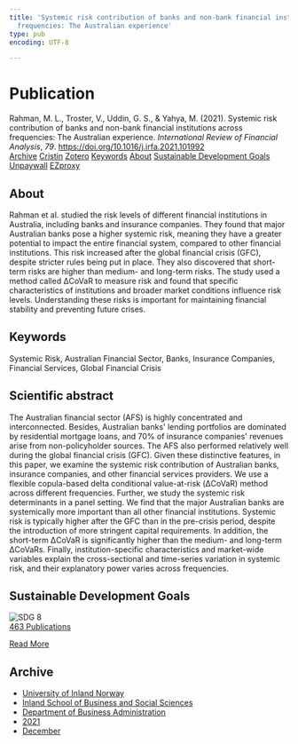 ```yaml
---
title: 'Systemic risk contribution of banks and non-bank financial institutions across
  frequencies: The Australian experience'
type: pub
encoding: UTF-8

---
```

<h1>Publication</h1>
<article id="csl-bib-container-8IHANAEL" class="csl-bib-container">
  <div class="csl-bib-body"> <div class="csl-entry">Rahman, M. L., Troster, V., Uddin, G. S., &#38; Yahya, M. (2021). Systemic risk contribution of banks and non-bank financial institutions across frequencies: The Australian experience. <i>International Review of Financial Analysis</i>, <i>79</i>. <a href="https://doi.org/10.1016/j.irfa.2021.101992">https://doi.org/10.1016/j.irfa.2021.101992</a></div> </div>
  <div class="csl-bib-buttons">
    <a href="#taxonomy-article-8IHANAEL" alt="archive" class="csl-bib-button">Archive</a>
    <a href="https://app.cristin.no/results/show.jsf?id=1970805" alt="Cristin" class="csl-bib-button">Cristin</a>
    <a href="http://zotero.org/groups/5881554/items/8IHANAEL" alt="Zotero" class="csl-bib-button">Zotero</a>
    <a href="#keywords-article-8IHANAEL" alt="keywords" class="csl-bib-button">Keywords</a>
    <a href="#about-article-8IHANAEL" alt="about_pub" class="csl-bib-button">About</a>
    <a href="#sdg-article-8IHANAEL" alt="sdg" class="csl-bib-button">Sustainable Development Goals</a>
    <a href="https://doi.org/10.1016/j.irfa.2021.101992" alt="Unpaywall" class="csl-bib-button">Unpaywall</a>
    <a href="https://doi.org/10.1016/j.irfa.2021.101992" alt="EZproxy" class="csl-bib-button">EZproxy</a>
  </div>
  <div id="csl-bib-meta-container-8IHANAEL"></div>
</article>
<div id="csl-bib-meta-8IHANAEL" class="csl-bib-meta">
  <article id="about-article-8IHANAEL" class="about_pub-article">
    <h1>About</h1>
    Rahman et al. studied the risk levels of different financial institutions in Australia, including banks and insurance companies. They found that major Australian banks pose a higher systemic risk, meaning they have a greater potential to impact the entire financial system, compared to other financial institutions. This risk increased after the global financial crisis (GFC), despite stricter rules being put in place. They also discovered that short-term risks are higher than medium- and long-term risks. The study used a method called ΔCoVaR to measure risk and found that specific characteristics of institutions and broader market conditions influence risk levels. Understanding these risks is important for maintaining financial stability and preventing future crises.
  </article>
  <article id="keywords-article-8IHANAEL" class="keywords-article">
    <h1>Keywords</h1>
    Systemic Risk, Australian Financial Sector, Banks, Insurance Companies, Financial Services, Global Financial Crisis
  </article>
  <article id="abstract-article-8IHANAEL" class="abstract-article">
    <h1>Scientific abstract</h1>
    The Australian financial sector (AFS) is highly concentrated and interconnected. Besides, Australian banks' lending portfolios are dominated by residential mortgage loans, and 70% of insurance companies' revenues arise from non-policyholder sources. The AFS also performed relatively well during the global financial crisis (GFC). Given these distinctive features, in this paper, we examine the systemic risk contribution of Australian banks, insurance companies, and other financial services providers. We use a  flexible copula-based delta conditional value-at-risk (ΔCoVaR) method across different frequencies. Further, we study the systemic risk determinants in a panel setting. We find that the major Australian banks are systemically more important than all other financial institutions. Systemic risk is typically higher after the GFC than in the pre-crisis period, despite the introduction of more stringent capital requirements. In addition, the short-term ΔCoVaR is significantly higher than the medium- and long-term ΔCoVaRs. Finally, institution-specific characteristics and market-wide variables explain the cross-sectional and time-series variation in systemic risk, and their explanatory power varies across frequencies.
  </article>
  <article id="sdg-article-8IHANAEL" class="sdg-article">
    <h1>Sustainable Development Goals</h1>
    <div class="sdg-container"><div id="sdg8" class="sdg">
        <img src="{{< params subfolder >}}images/sdg/sdg08_en.png" class="image" alt="SDG 8">
        <div class="sdg-overlay">
          <a href="{{< params subfolder >}}en/archive/?sdg=8#archive" class="sdg-publication-count"><span>463</span> Publications</a>
          <p><a href="https://sdgs.un.org/goals/goal8" class="sdg-read-more">Read More</a></p>
        </div>
      </div></div>
  </article>
  <article id="taxonomy-article-8IHANAEL" class="taxonomy-article">
    <h1>Archive</h1>
    <ul>
      <li><a href="{{< params subfolder >}}en/archive/?key=3DCRN523">University of Inland Norway</a></li>
      <li><a href="{{< params subfolder >}}en/archive/?key=DU8Q9LN9">Inland School of Business and Social Sciences</a></li>
      <li><a href="{{< params subfolder >}}en/archive/?key=3IQA89I8">Department of Business Administration</a></li>
      <li><a href="{{< params subfolder >}}en/archive/?key=39DV3H9E">2021</a></li>
      <li><a href="{{< params subfolder >}}en/archive/?key=ZCILB8E7">December</a></li>
    </ul>
  </article>
</div>
